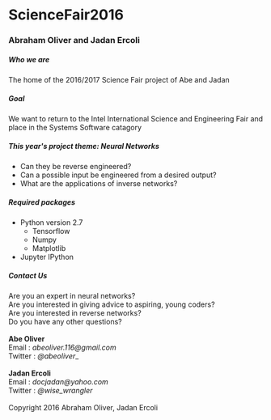 # **ScienceFair2016**
### Abraham Oliver and Jadan Ercoli

##### Who we are
The home of the 2016/2017 Science Fair project of Abe and Jadan


##### Goal
We want to return to the Intel International Science and Engineering Fair and place in the Systems Software catagory

##### This year's project theme: **Neural Networks**
* Can they be reverse engineered?
* Can a possible input be engineered from a desired output?
* What are the applications of inverse networks?

##### Required packages
* Python version 2.7
    * Tensorflow
    * Numpy
    * Matplotlib
* Jupyter IPython

##### Contact Us
Are you an expert in neural networks? \
Are you interested in giving advice to aspiring, young coders? \
Are you interested in reverse networks? \
Do you have any other questions? \
\
**Abe Oliver** \
Email : _abeoliver.116@gmail.com_ \
Twitter : _@abeoliver__\
\
**Jadan Ercoli** \
Email : _docjadan@yahoo.com_ \
Twitter : _@wise_wrangler_
\
\
Copyright 2016 Abraham Oliver, Jadan Ercoli
